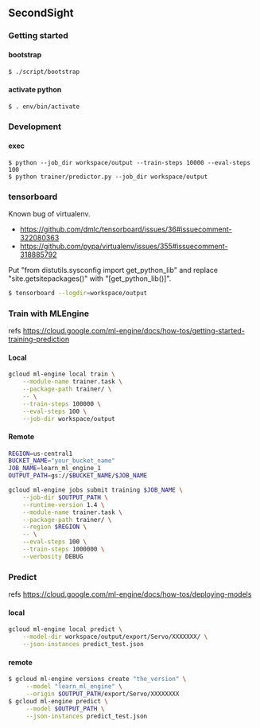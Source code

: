 ## SecondSight

### Getting started

#### bootstrap

```sh
$ ./script/bootstrap
```

#### activate python

```sh
$ . env/bin/activate
```

### Development

#### exec

```
$ python --job_dir workspace/output --train-steps 10000 --eval-steps 100
$ python trainer/predictor.py --job_dir workspace/output
```


### tensorboard
Known bug of virtualenv.
- https://github.com/dmlc/tensorboard/issues/36#issuecomment-322080363
- https://github.com/pypa/virtualenv/issues/355#issuecomment-318885792

Put "from distutils.sysconfig import get_python_lib" and replace "site.getsitepackages()" with "[get_python_lib()]".

```sh
$ tensorboard --logdir=workspace/output
```


### Train with MLEngine

refs https://cloud.google.com/ml-engine/docs/how-tos/getting-started-training-prediction

#### Local

```sh
gcloud ml-engine local train \
    --module-name trainer.task \
    --package-path trainer/ \
    -- \
    --train-steps 100000 \
    --eval-steps 100 \
    --job-dir workspace/output 
```

#### Remote

```sh
REGION=us-central1
BUCKET_NAME="your_bucket_name"
JOB_NAME=learn_ml_engine_1
OUTPUT_PATH=gs://$BUCKET_NAME/$JOB_NAME

gcloud ml-engine jobs submit training $JOB_NAME \
    --job-dir $OUTPUT_PATH \
    --runtime-version 1.4 \
    --module-name trainer.task \
    --package-path trainer/ \
    --region $REGION \
    -- \
    --eval-steps 100 \
    --train-steps 1000000 \
    --verbosity DEBUG
```

### Predict

refs https://cloud.google.com/ml-engine/docs/how-tos/deploying-models

#### local

```sh
gcloud ml-engine local predict \
    --model-dir workspace/output/export/Servo/XXXXXXX/ \
    --json-instances predict_test.json
```

#### remote

```sh
$ gcloud ml-engine versions create "the_version" \
     --model "learn_ml_engine" \
     --origin $OUTPUT_PATH/export/Servo/XXXXXXXX
$ gcloud ml-engine predict \
     --model $OUTPUT_PATH \
     --json-instances predict_test.json
```
